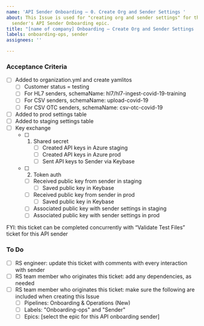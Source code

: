 ```yaml
---
name: 'API Sender Onboarding – 0. Create Org and Sender Settings '
about: This Issue is used for "creating org and sender settings" for the individual
  sender's API Sender Onboarding epic.
title: "[name of company] Onboarding – Create Org and Sender Settings  "
labels: onboarding-ops, sender
assignees: ''

---
```


### Acceptance Criteria 
- [ ] Added to organization.yml and create yamlitos  
    - [ ] Customer status = testing  
    - [ ] For HL7 senders, schemaName: hl7/hl7-ingest-covid-19-training  
    - [ ] For CSV senders, schemaName: upload-covid-19
    - [ ] For CSV OTC senders, schemaName: csv-otc-covid-19

- [ ] Added to prod settings table  
- [ ] Added to staging settings table  
- [ ] Key exchange  
    - [ ] 1. Shared secret  
         - [ ] Created API keys in Azure staging   
         - [ ] Created API keys in Azure prod  
         - [ ]  Sent API keys to Sender via Keybase  
     - [ ] 2. Token auth  
         - [ ] Received public key from sender in staging  
              - [ ] Saved public key in Keybase  
         - [ ] Received public key from sender in prod  
              - [ ] Saved public key in Keybase  
         - [ ] Associated public key with sender settings in staging  
         - [ ] Associated public key with sender settings in prod 

FYI: this ticket can be completed concurrently with “Validate Test Files” ticket for this API sender 

### To Do 
- [ ] RS engineer: update this ticket with comments with every interaction with sender 
- [ ] RS team member who originates this ticket: add any dependencies, as needed 
- [ ] RS team member who originates this ticket: make sure the following are included when creating this Issue
     - [ ] Pipelines: Onboarding & Operations (New) 
     - [ ] Labels: "Onboarding-ops" and "Sender" 
     - [ ] Epics: [select the epic for this API onboarding sender]
